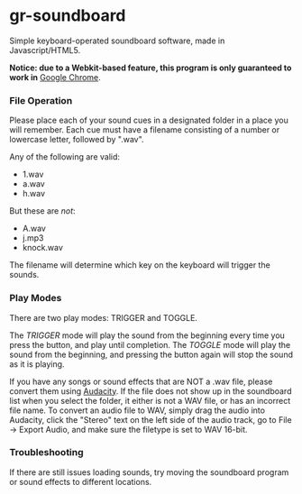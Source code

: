 # gr-soundboard
Simple keyboard-operated soundboard software, made in Javascript/HTML5.

**Notice: due to a Webkit-based feature, this program is only guaranteed to work in** [Google Chrome](http://chrome.google.com).

### File Operation

Please place each of your sound cues in a designated folder in a place you will remember.
Each cue must have a filename consisting of a number or lowercase letter, followed by ".wav".

Any of the following are valid:
* 1.wav
* a.wav
* h.wav

But these are *not*:
* A.wav
* j.mp3
* knock.wav

The filename will determine which key on the keyboard will trigger the sounds.
	
### Play Modes
	
There are two play modes: TRIGGER and TOGGLE.

The *TRIGGER* mode will play the sound from the beginning every time you press the button, and play until completion.
The *TOGGLE* mode will play the sound from the beginning, and pressing the button again will stop the sound as it is playing.

If you have any songs or sound effects that are NOT a .wav file, please convert them using [Audacity](http://audacityteam.org/download/). If the file does not show up in the soundboard list when you select the folder, it either is not a WAV file, or has an incorrect file name.
To convert an audio file to WAV, simply drag the audio into Audacity, click the "Stereo" text on the left side of the audio track, go to File -> Export Audio, and make sure the filetype is set to WAV 16-bit.

### Troubleshooting

If there are still issues loading sounds, try moving the soundboard program or sound effects to different locations.
